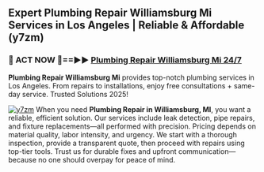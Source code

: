## Expert Plumbing Repair Williamsburg Mi Services in Los Angeles | Reliable & Affordable (y7zm)  

<h3>🚿 ACT NOW 🌟==►► <a href="https://tinyurl.com/2ne6vx2x" rel="nofollow">Plumbing Repair Williamsburg Mi 24/7</a></h3>

**Plumbing Repair Williamsburg Mi** provides top-notch plumbing services in Los Angeles. From repairs to installations, enjoy free consultations + same-day service. Trusted Solutions 2025!

[![y7zm](https://i.imgur.com/4PFF4AK.jpeg)](https://tinyurl.com/2ne6vx2x)
When you need **Plumbing Repair in Williamsburg, MI**, you want a reliable, efficient solution. Our services include leak detection, pipe repairs, and fixture replacements—all performed with precision. Pricing depends on material quality, labor intensity, and urgency. We start with a thorough inspection, provide a transparent quote, then proceed with repairs using top-tier tools. Trust us for durable fixes and upfront communication—because no one should overpay for peace of mind.